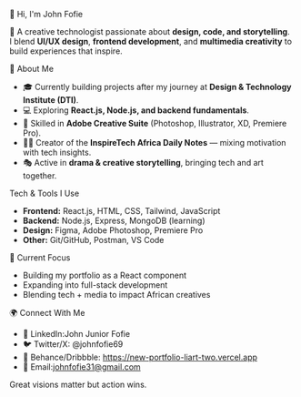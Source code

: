  👋 Hi, I'm John Fofie  

🚀 A creative technologist passionate about **design, code, and storytelling**.  
I blend **UI/UX design**, **frontend development**, and **multimedia creativity** to build experiences that inspire.



 🌟 About Me  
- 🎓 Currently building projects after my journey at **Design & Technology Institute (DTI)**.  
- 💻 Exploring **React.js, Node.js, and backend fundamentals**.  
- 🎨 Skilled in **Adobe Creative Suite** (Photoshop, Illustrator, XD, Premiere Pro).  
- ✍🏽 Creator of the **InspireTech Africa Daily Notes** — mixing motivation with tech insights.  
- 🎭 Active in **drama & creative storytelling**, bringing tech and art together.  



Tech & Tools I Use  
- **Frontend:** React.js, HTML, CSS, Tailwind, JavaScript  
- **Backend:** Node.js, Express, MongoDB (learning)  
- **Design:** Figma, Adobe Photoshop, Premiere Pro  
- **Other:** Git/GitHub, Postman, VS Code  



 📌 Current Focus  
- Building my portfolio as a React component  
- Expanding into full-stack development
- Blending tech + media to impact African creatives  



 🌍 Connect With Me  
- 💼 LinkedIn:John Junior Fofie 
- 🐦 Twitter/X: @johnfofie69  
- 🎨 Behance/Dribbble: https://new-portfolio-liart-two.vercel.app 
- 📧 Email:johnfofie31@gmail.com   

Great visions matter  but action wins. 
